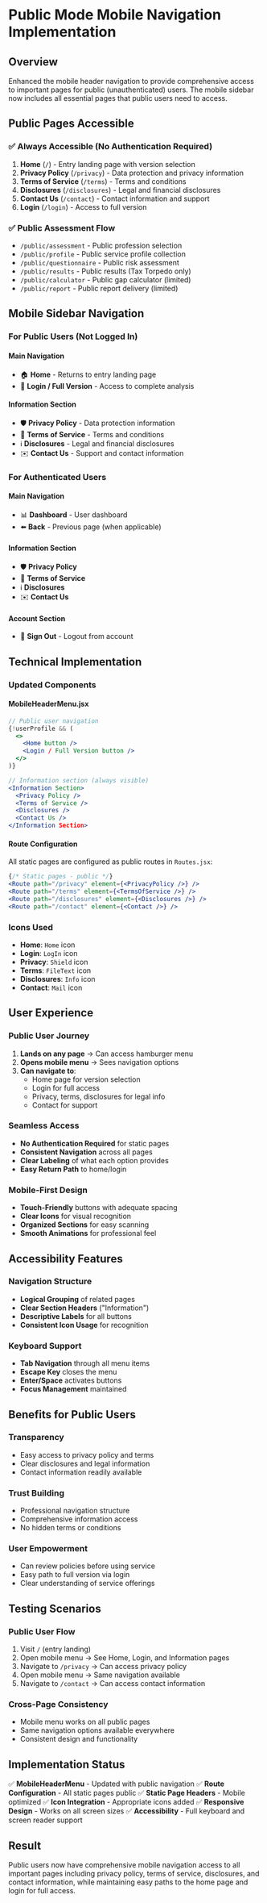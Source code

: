 # Public Mode Mobile Navigation Implementation

## Overview
Enhanced the mobile header navigation to provide comprehensive access to important pages for public (unauthenticated) users. The mobile sidebar now includes all essential pages that public users need to access.

## Public Pages Accessible

### ✅ **Always Accessible (No Authentication Required)**
1. **Home** (`/`) - Entry landing page with version selection
2. **Privacy Policy** (`/privacy`) - Data protection and privacy information
3. **Terms of Service** (`/terms`) - Terms and conditions
4. **Disclosures** (`/disclosures`) - Legal and financial disclosures
5. **Contact Us** (`/contact`) - Contact information and support
6. **Login** (`/login`) - Access to full version

### ✅ **Public Assessment Flow**
- `/public/assessment` - Public profession selection
- `/public/profile` - Public service profile collection
- `/public/questionnaire` - Public risk assessment
- `/public/results` - Public results (Tax Torpedo only)
- `/public/calculator` - Public gap calculator (limited)
- `/public/report` - Public report delivery (limited)

## Mobile Sidebar Navigation

### **For Public Users (Not Logged In)**

#### **Main Navigation**
- 🏠 **Home** - Returns to entry landing page
- 🔐 **Login / Full Version** - Access to complete analysis

#### **Information Section**
- 🛡️ **Privacy Policy** - Data protection information
- 📄 **Terms of Service** - Terms and conditions
- ℹ️ **Disclosures** - Legal and financial disclosures
- ✉️ **Contact Us** - Support and contact information

### **For Authenticated Users**

#### **Main Navigation**
- 📊 **Dashboard** - User dashboard
- ⬅️ **Back** - Previous page (when applicable)

#### **Information Section**
- 🛡️ **Privacy Policy**
- 📄 **Terms of Service**
- ℹ️ **Disclosures**
- ✉️ **Contact Us**

#### **Account Section**
- 🚪 **Sign Out** - Logout from account

## Technical Implementation

### **Updated Components**

#### **MobileHeaderMenu.jsx**
```jsx
// Public user navigation
{!userProfile && (
  <>
    <Home button />
    <Login / Full Version button />
  </>
)}

// Information section (always visible)
<Information Section>
  <Privacy Policy />
  <Terms of Service />
  <Disclosures />
  <Contact Us />
</Information Section>
```

#### **Route Configuration**
All static pages are configured as public routes in `Routes.jsx`:
```jsx
{/* Static pages - public */}
<Route path="/privacy" element={<PrivacyPolicy />} />
<Route path="/terms" element={<TermsOfService />} />
<Route path="/disclosures" element={<Disclosures />} />
<Route path="/contact" element={<Contact />} />
```

### **Icons Used**
- **Home**: `Home` icon
- **Login**: `LogIn` icon
- **Privacy**: `Shield` icon
- **Terms**: `FileText` icon
- **Disclosures**: `Info` icon
- **Contact**: `Mail` icon

## User Experience

### **Public User Journey**
1. **Lands on any page** → Can access hamburger menu
2. **Opens mobile menu** → Sees navigation options
3. **Can navigate to**:
   - Home page for version selection
   - Login for full access
   - Privacy, terms, disclosures for legal info
   - Contact for support

### **Seamless Access**
- **No Authentication Required** for static pages
- **Consistent Navigation** across all pages
- **Clear Labeling** of what each option provides
- **Easy Return Path** to home/login

### **Mobile-First Design**
- **Touch-Friendly** buttons with adequate spacing
- **Clear Icons** for visual recognition
- **Organized Sections** for easy scanning
- **Smooth Animations** for professional feel

## Accessibility Features

### **Navigation Structure**
- **Logical Grouping** of related pages
- **Clear Section Headers** ("Information")
- **Descriptive Labels** for all buttons
- **Consistent Icon Usage** for recognition

### **Keyboard Support**
- **Tab Navigation** through all menu items
- **Escape Key** closes the menu
- **Enter/Space** activates buttons
- **Focus Management** maintained

## Benefits for Public Users

### **Transparency**
- Easy access to privacy policy and terms
- Clear disclosures and legal information
- Contact information readily available

### **Trust Building**
- Professional navigation structure
- Comprehensive information access
- No hidden terms or conditions

### **User Empowerment**
- Can review policies before using service
- Easy path to full version via login
- Clear understanding of service offerings

## Testing Scenarios

### **Public User Flow**
1. Visit `/` (entry landing)
2. Open mobile menu → See Home, Login, and Information pages
3. Navigate to `/privacy` → Can access privacy policy
4. Open mobile menu → Same navigation available
5. Navigate to `/contact` → Can access contact information

### **Cross-Page Consistency**
- Mobile menu works on all public pages
- Same navigation options available everywhere
- Consistent design and functionality

## Implementation Status

✅ **MobileHeaderMenu** - Updated with public navigation
✅ **Route Configuration** - All static pages public
✅ **Static Page Headers** - Mobile optimized
✅ **Icon Integration** - Appropriate icons added
✅ **Responsive Design** - Works on all screen sizes
✅ **Accessibility** - Full keyboard and screen reader support

## Result

Public users now have comprehensive mobile navigation access to all important pages including privacy policy, terms of service, disclosures, and contact information, while maintaining easy paths to the home page and login for full access.
